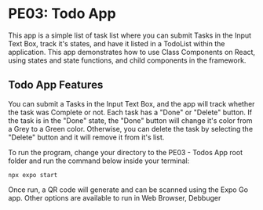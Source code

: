 # PE03: Todo App

This app is a simple list of task list where you can submit Tasks in the Input Text Box, track it's states, and have it listed in a TodoList within the application. This app demonstrates how to use Class Components on React, using states and state functions, and child components in the framework.

## Todo App Features
You can submit a Tasks in the Input Text Box, and the app will track whether the task was Complete or not. Each task has a "Done" or "Delete" button. If the task is in the "Done" state, the "Done" button will change it's color from a Grey to a Green color. Otherwise, you can delete the task by selecting the "Delete" button and it will remove it from it's list.


To run the program, change your directory to the PE03 - Todos App root folder and run the command below inside your terminal:
```
npx expo start
```

Once run, a QR code will generate and can be scanned using the Expo Go app. Other options are available to run in Web Browser, Debbuger